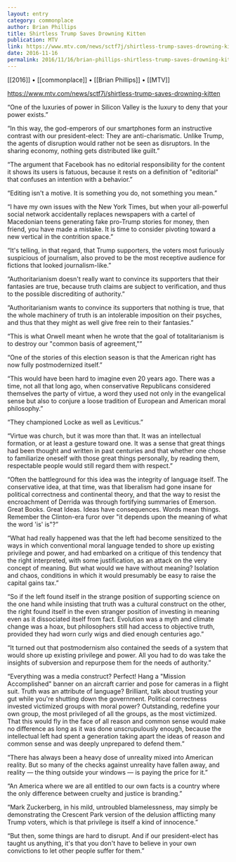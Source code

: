 ```yaml
---
layout: entry
category: commonplace
author: Brian Phillips
title: Shirtless Trump Saves Drowning Kitten
publication: MTV
link: https://www.mtv.com/news/sctf7j/shirtless-trump-saves-drowning-kitten
date: 2016-11-16
permalink: 2016/11/16/brian-phillips-shirtless-trump-saves-drowning-kitten
---
```


[[2016]] • [[commonplace]] • [[Brian Phillips]] • [[MTV]]

https://www.mtv.com/news/sctf7j/shirtless-trump-saves-drowning-kitten

“One of the luxuries of power in Silicon Valley is the luxury to deny that your power exists.”

“In this way, the god-emperors of our smartphones form an instructive contrast with our president-elect: They are anti-charismatic. Unlike Trump, the agents of disruption would rather not be seen as disruptors. In the sharing economy, nothing gets distributed like guilt.”

“The argument that Facebook has no editorial responsibility for the content it shows its users is fatuous, because it rests on a definition of "editorial" that confuses an intention with a behavior.”

“Editing isn't a motive. It is something you do, not something you mean.”

“I have my own issues with the New York Times, but when your all-powerful social network accidentally replaces newspapers with a cartel of Macedonian teens generating fake pro-Trump stories for money, then friend, you have made a mistake. It is time to consider pivoting toward a new vertical in the contrition space.”

“It's telling, in that regard, that Trump supporters, the voters most furiously suspicious of journalism, also proved to be the most receptive audience for fictions that looked journalism-like.”

“Authoritarianism doesn't really want to convince its supporters that their fantasies are true, because truth claims are subject to verification, and thus to the possible discrediting of authority.”

“Authoritarianism wants to convince its supporters that nothing is true, that the whole machinery of truth is an intolerable imposition on their psyches, and thus that they might as well give free rein to their fantasies.”

“This is what Orwell meant when he wrote that the goal of totalitarianism is to destroy our "common basis of agreement,"”

“One of the stories of this election season is that the American right has now fully postmodernized itself.”

“This would have been hard to imagine even 20 years ago. There was a time, not all that long ago, when conservative Republicans considered themselves the party of virtue, a word they used not only in the evangelical sense but also to conjure a loose tradition of European and American moral philosophy.”

“They championed Locke as well as Leviticus.”

“Virtue was church, but it was more than that. It was an intellectual formation, or at least a gesture toward one. It was a sense that great things had been thought and written in past centuries and that whether one chose to familiarize oneself with those great things personally, by reading them, respectable people would still regard them with respect.”

“Often the battleground for this idea was the integrity of language itself. The conservative idea, at that time, was that liberalism had gone insane for political correctness and continental theory, and that the way to resist the encroachment of Derrida was through fortifying summaries of Emerson. Great Books. Great Ideas. Ideas have consequences. Words mean things. Remember the Clinton-era furor over "it depends upon the meaning of what the word 'is' is"?”

“What had really happened was that the left had become sensitized to the ways in which conventional moral language tended to shore up existing privilege and power, and had embarked on a critique of this tendency that the right interpreted, with some justification, as an attack on the very concept of meaning. But what would we have without meaning? Isolation and chaos, conditions in which it would presumably be easy to raise the capital gains tax.”

“So if the left found itself in the strange position of supporting science on the one hand while insisting that truth was a cultural construct on the other, the right found itself in the even stranger position of investing in meaning even as it dissociated itself from fact. Evolution was a myth and climate change was a hoax, but philosophers still had access to objective truth, provided they had worn curly wigs and died enough centuries ago.”

“It turned out that postmodernism also contained the seeds of a system that would shore up existing privilege and power. All you had to do was take the insights of subversion and repurpose them for the needs of authority.”

“Everything was a media construct? Perfect! Hang a "Mission Accomplished" banner on an aircraft carrier and pose for cameras in a flight suit. Truth was an attribute of language? Brilliant, talk about trusting your gut while you're shutting down the government. Political correctness invested victimized groups with moral power? Outstanding, redefine your own group, the most privileged of all the groups, as the most victimized. That this would fly in the face of all reason and common sense would make no difference as long as it was done unscrupulously enough, because the intellectual left had spent a generation taking apart the ideas of reason and common sense and was deeply unprepared to defend them.”

“There has always been a heavy dose of unreality mixed into American reality. But so many of the checks against unreality have fallen away, and reality — the thing outside your windows — is paying the price for it.”

“An America where we are all entitled to our own facts is a country where the only difference between cruelty and justice is branding.”

“Mark Zuckerberg, in his mild, untroubled blamelessness, may simply be demonstrating the Crescent Park version of the delusion afflicting many Trump voters, which is that privilege is itself a kind of innocence.”

“But then, some things are hard to disrupt. And if our president-elect has taught us anything, it's that you don't have to believe in your own convictions to let other people suffer for them.”


